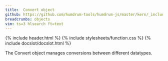 ```yaml
---
title:  Convert object
github: https://github.com/humdrum-tools/humdrum-js/master/kern/_include/humdrum-js/Convert.js
breadcrumbs: objects
vim: ts=3 hlsearch ft=text
---
```


{% include header.html %}
{% include stylesheets/function.css %}
{% include docslot/docslot.html %}

The Convert object manages conversions between different datatypes.


